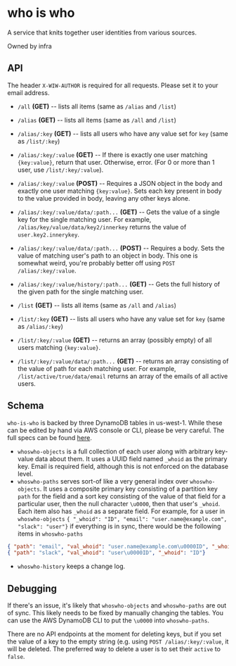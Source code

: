 # who is who

A service that knits together user identities from various sources.

Owned by infra

## API

The header `X-WIW-AUTHOR` is required for all requests. Please set it to your email address.

- `/all` **(GET)** -- lists all items (same as `/alias` and `/list`)

- `/alias` **(GET)** -- lists all items (same as `/all` and `/list`)
- `/alias/:key` **(GET)** -- lists all users who have any value set for `key` (same as `/list/:key`)
- `/alias/:key/:value` **(GET)** -- If there is exactly one user matching `{key:value}`, return that user. Otherwise, error. (For 0 or more than 1 user, use `/list/:key/:value`).
- `/alias/:key/:value` **(POST)** -- Requires a JSON object in the body and exactly one user matching `{key:value}`. Sets each key present in body to the value provided in body, leaving any other keys alone.
- `/alias/:key/:value/data/:path...` **(GET)** -- Gets the value of a single key for the single matching user. For example, `/alias/key/value/data/key2/innerkey` returns the value of `user.key2.innerykey`.
- `/alias/:key/:value/data/:path...` **(POST)** -- Requires a body. Sets the value of matching user's path to an object in body. This one is somewhat weird, you're probably better off using `POST /alias/:key/:value`.

- `/alias/:key/:value/history/:path...`  **(GET)** -- Gets the full history of the given path for the single matching user.

- `/list` **(GET)** -- lists all items (same as `/all` and `/alias`)
- `/list/:key` **(GET)** -- lists all users who have any value set for `key` (same as `/alias/:key`)
- `/list/:key/:value` **(GET)** -- returns an array (possibly empty) of all users matching `{key:value}`.
- `/list/:key/:value/data/:path...` **(GET)** -- returns an array consisting of the value of path for each matching user. For example, `/list/active/true/data/email` returns an array of the emails of all active users.

## Schema

`who-is-who` is backed by three DynamoDB tables in us-west-1. While these can be edited by hand via AWS console or CLI, please be very careful. The full specs can be found [here](./storage/dynamo.js).

- `whoswho-objects` is a full collection of each user along with arbitrary key-value data about them. It uses a UUID field named `_whoid` as the primary key. Email is required field, although this is not enforced on the database level.
- `whoswho-paths` serves sort-of like a very general index over `whoswho-objects`. It uses a composite primary key consisting of a partition key `path` for the field and a sort key consisting of the value of that field for a particular user, then the null character `\u0000`, then that user's `_whoid`. Each item also has `_whoid` as a separate field.
For example, for a user in `whoswho-objects`
`{ "_whoid": "ID", "email": "user.name@example.com", "slack": "user"}`
if everything is in sync, there would be the following items in `whoswho-paths`
``` json
{ "path": "email", "val_whoid": "user.name@example.com\u0000ID", "_whoid": "ID"}
{ "path": "slack", "val_whoid": "user\u0000ID", "_whoid": "ID"}
```
- `whoswho-history` keeps a change log.

## Debugging

If there's an issue, it's likely that `whoswho-objects` and `whoswho-paths` are out of sync. This likely needs to be fixed by manually changing the tables. You can use the AWS DynamoDB CLI to put the `\u0000` into `whoswho-paths`.

There are no API endpoints at the moment for deleting keys, but if you set the value of a key to the empty string (e.g. using `POST /alias/:key/:value`, it will be deleted. The preferred way to delete a user is to set their `active` to `false`.
